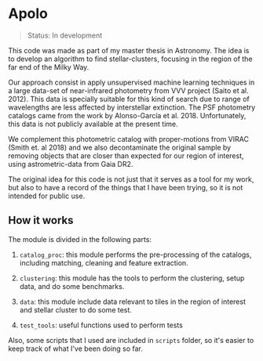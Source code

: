 Apolo
=====

> Status: In development 

This code was made as part of my master thesis in Astronomy. The idea is
to develop an algorithm to find stellar-clusters, focusing in the region of
the far end of the Milky Way.

Our approach consist in apply unsupervised machine learning techniques in a large
data-set of near-infrared photometry from VVV project (Saito et al. 2012). 
This data is specially suitable for this kind
of search due to range of wavelengths are less affected by interstellar extinction.
The PSF photometry catalogs came from the work by Alonso-García et al. 2018. Unfortunately,
this data is not publicly available at the present time. 

We complement this photometric 
catalog with proper-motions from VIRAC (Smith et. al 2018) and 
we also decontaminate the original sample by removing objects that are closer than expected
for our region of interest, using astrometric-data from Gaia DR2.

The original idea for this code is not just that it serves as a tool for my work, but also
to have a record of the things that I have been trying, so it is not intended for public use.
 

How it works
------------

The module is divided in the following parts:

 1. `catalog_proc`: this module performs the pre-processing of the catalogs,  including matching,
  cleaning and feature extraction.
 
 2. `clustering`: this module has the tools to perform the clustering, setup data, and do some benchmarks.
 
 3. `data`: this module include data relevant to tiles in the region of interest and stellar cluster to do some test.
 
 4. `test_tools`: useful functions used to perform tests

Also, some scripts that I used are included in `scripts` folder, so it's easier to keep track of what I've been doing so far.
